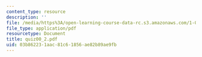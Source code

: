 ```yaml
---
content_type: resource
description: ''
file: /media/https%3A/open-learning-course-data-rc.s3.amazonaws.com/1-017-computing-and-data-analysis-for-environmental-applications-fall-2003/03b862231aac81c61856ae82b89ae9fb_quiz00_2.pdf
file_type: application/pdf
resourcetype: Document
title: quiz00_2.pdf
uid: 03b86223-1aac-81c6-1856-ae82b89ae9fb
---
```

